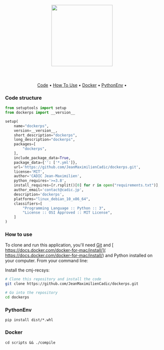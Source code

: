 
<h1 align="center">
  <br>
  <a href="https://drive.google.com/uc?id=1Y5sFiZYP8agyRMZovy84isel3rtbappa"><img src="https://drive.google.com/uc?1Y5sFiZYP8agyRMZovy84isel3rtbappa" alt="" width="200"></a>
  <br>
  <br>
</h1>

<p align="center">
  <a href="#code-structure">Code</a> •
  <a href="#how-to-use">How To Use</a> •
  <a href="#docker">Docker</a> •
  <a href="#PythonEnv">PythonEnv</a> •

[comment]: <> (  <a href="#notebook">Notebook </a> •)
</p>

### Code structure
```python
from setuptools import setup
from dockerps import __version__

setup(
    name="dockerps",
    version=__version__,
    short_description="dockerps",
    long_description="dockerps",
    packages=[
        "dockerps",
    ],
    include_package_data=True,
    package_data={'': ['*.yml']},
    url='https://github.com/JeanMaximilienCadic/dockerps.git',
    license='MIT',
    author='CADIC Jean-Maximilien',
    python_requires='>=3.8',
    install_requires=[r.rsplit()[0] for r in open("requirements.txt")],
    author_email='contact@cadic.jp',
    description='dockerps',
    platforms="linux_debian_10_x86_64",
    classifiers=[
        "Programming Language :: Python :: 3",
        "License :: OSI Approved :: MIT License",
    ]
)

```

### How to use
To clone and run this application, you'll need [Git](https://git-scm.com) and [ https://docs.docker.com/docker-for-mac/install/]( https://docs.docker.com/docker-for-mac/install/) and Python installed on your computer. 
From your command line:

Install the cmj-recsys:
```bash
# Clone this repository and install the code
git clone https://github.com/JeanMaximilienCadic/dockerps.git

# Go into the repository
cd dockerps
```


### PythonEnv
```
pip install dist/*.whl
``` 

### Docker
```shell
cd scripts && ./compile
```
